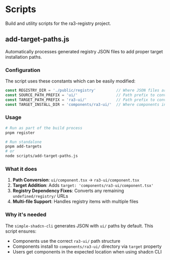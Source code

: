 # Scripts

Build and utility scripts for the ra3-registry project.

## add-target-paths.js

Automatically processes generated registry JSON files to add proper target installation paths.

### Configuration

The script uses these constants which can be easily modified:

```js
const REGISTRY_DIR = './public/registry'         // Where JSON files are located
const SOURCE_PATH_PREFIX = 'ui/'                 // Path prefix to convert from
const TARGET_PATH_PREFIX = 'ra3-ui/'             // Path prefix to convert to  
const TARGET_INSTALL_DIR = 'components/ra3-ui/'  // Where components install
```

### Usage

```bash
# Run as part of the build process
pnpm register

# Run standalone
pnpm add-targets
# or
node scripts/add-target-paths.js
```

### What it does

1. **Path Conversion**: `ui/component.tsx` → `ra3-ui/component.tsx`
2. **Target Addition**: Adds `target: 'components/ra3-ui/component.tsx'` 
3. **Registry Dependency Fixes**: Converts any remaining `undefined/registry/` URLs
4. **Multi-file Support**: Handles registry items with multiple files

### Why it's needed

The `simple-shadcn-cli` generates JSON with `ui/` paths by default. This script ensures:
- Components use the correct `ra3-ui/` path structure
- Components install to `components/ra3-ui/` directory via `target` property
- Users get components in the expected location when using shadcn CLI 